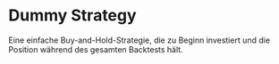 # Dummy Strategy

Eine einfache Buy-and-Hold-Strategie, die zu Beginn investiert und die Position während des gesamten Backtests hält.

